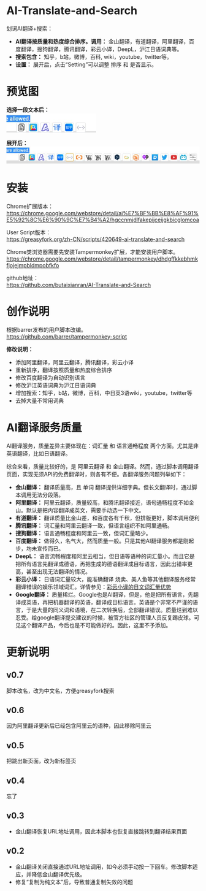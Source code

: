 # AI-Translate-and-Search
划词AI翻译+搜索：
* **AI翻译按质量和热度综合排序。调用：** 金山翻译，有道翻译，阿里翻译，百度翻译，搜狗翻译，腾讯翻译，彩云小译，DeepL，沪江日语词典等。
* **搜索包含：** 知乎，b站，微博，百科, wiki，youtube，twitter等。
* **设置：** 展开后，点击“Setting”可以调整 排序 和 是否显示。

# 预览图
**选择一段文本后：**  
![ShortMode](https://github.com/butaixianran/AI-Translate-and-Search/blob/main/res/img/ShortMode.jpg)

**展开后：**  
![FullMode](https://github.com/butaixianran/AI-Translate-and-Search/blob/main/res/img/FullMode.jpg)


# 安装
Chrome扩展版本：
https://chrome.google.com/webstore/detail/ai%E7%BF%BB%E8%AF%91%E5%92%8C%E6%90%9C%E7%B4%A2/hgccnmjdlfakepijceijgkbicglomcoa

User Script版本：  
https://greasyfork.org/zh-CN/scripts/420649-ai-translate-and-search

Chrome类浏览器需要先安装Tampermonkey扩展，才能安装用户脚本。  
https://chrome.google.com/webstore/detail/tampermonkey/dhdgffkkebhmkfjojejmpbldmpobfkfo

github地址：  
https://github.com/butaixianran/AI-Translate-and-Search

# 创作说明
根据barrer发布的用户脚本改编。  
https://github.com/barrer/tampermonkey-script  

**修改说明：**  
* 添加阿里翻译，阿里云翻译，腾讯翻译，彩云小译
* 重新排序，翻译按照质量和热度综合排序
* 修改百度翻译为自动识别语言
* 修改沪江英语词典为沪江日语词典
* 增加搜索：知乎，b站，微博，百科，中日英3语wiki，youtube，twitter等
* 去掉大量不常用词典

# AI翻译服务质量
AI翻译服务，质量差异主要体现在：词汇量 和 语言通畅程度 两个方面。尤其是非英语翻译，比如日语翻译。  

综合来看，质量比较好的，是 阿里云翻译 和 金山翻译。然而，通过脚本调用翻译页面，实现无须API的免费翻译时，则各有不便。各翻译服务问题列举如下： 
* **金山翻译：**  翻译质量高，且 单词 翻译提供详细字典。但长文翻译时，通过脚本调用无法分段落。
* **阿里翻译：** 阿里云翻译，质量较高，和腾讯翻译接近，语句通畅程度不如金山。默认是把内容翻译成英文，需要手动选一下中文。
* **有道翻译：** 翻译质量比金山差，和百度各有千秋，但排版更好，脚本调用便利
* **腾讯翻译：** 词汇量和阿里云翻译一致，但语言组织不如阿里通畅。
* **搜狗翻译：** 语言通畅程度和阿里云一致，但词汇量略少。
* **百度翻译：** 做得久，名气大，然而质量一般。只是其他AI翻译服务都是刚起步，均未宣传而已。
* **DeepL：** 语言流畅程度和阿里云相当，但日语等语种的词汇量小。而且它是把所有语言先翻译成德语，再把生成的德语翻译成目标语言，因此出错率更高，甚至出现无法翻译的情况。
* **彩云小译：**  日语词汇量较大，能准确翻译 烧卖、美人鱼等其他翻译服务经常翻译错误的娱乐领域词汇。详情参见：<a href="https://github.com/lmk123/crx-selection-translate/issues/466#issuecomment-743978724" target="_blank">彩云小译的日文词汇量优势</a>
* **Google翻译：** 质量稀烂。Google也是AI翻译，但是，他是把所有语言，先翻译成英语，再把机器翻译的英语，翻译成目标语言。英语是个非常不严谨的语言，于是大量的同义词和语境，在二次转换后，全部翻译错误。质量烂到难以忍受。给google翻译提交建议的时候，被官方社区的管理人员反复踢皮球。可见这个翻译产品，今后也是不可能做好的。因此，这里不予添加。


# 更新说明
## v0.7
脚本改名，改为中文名，方便greasyfork搜索

## v0.6
因为阿里翻译更新后已经包含阿里云的语种，因此移除阿里云

## v0.5
把跳出新页面，改为新标签页

## v0.4
忘了

## v0.3
* 金山翻译恢复URL地址调用，因此本脚本也恢复直接跳转到翻译结果页面

## v0.2
* 金山翻译关闭直接通过URL地址调用，如今必须手动按一下回车。修改脚本适应，并降低金山翻译优先级。
* 修复“复制为纯文本”后，导致普通复制失效的问题
